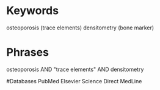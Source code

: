 # Keywords
osteoporosis
(trace elements)
densitometry
(bone marker)

# Phrases
osteoporosis AND "trace elements" AND densitometry

#Databases
PubMed
Elsevier Science Direct
MedLine
